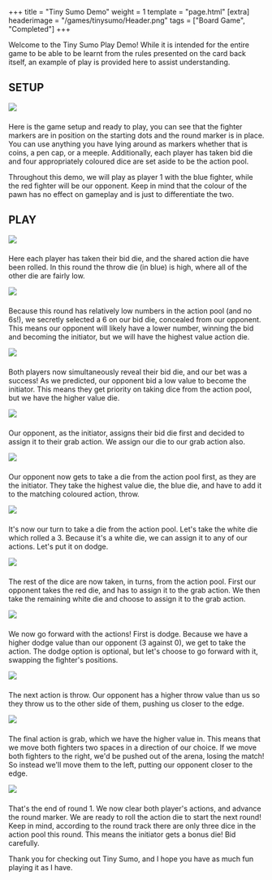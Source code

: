 +++
title = "Tiny Sumo Demo"
weight = 1
template = "page.html"
[extra]
headerimage = "/games/tinysumo/Header.png"
tags = ["Board Game", "Completed"]
+++

Welcome to the Tiny Sumo Play Demo! While it is intended for the entire game to be able to be learnt from the rules presented on the card back itself, an example of play is provided here to assist understanding.

## SETUP

<img class = imagewithinpost style="margin-bottom: 0.5rem" src="/games/tinysumo/demo1.png">

Here is the game setup and ready to play, you can see that the fighter markers are in position on the starting dots and the round marker is in place. You can use anything you have lying around as markers whether that is coins, a pen cap, or a meeple. Additionally, each player has taken bid die and four appropriately coloured dice are set aside to be the action pool.

Throughout this demo, we will play as player 1 with the blue fighter, while the red fighter will be our opponent. Keep in mind that the colour of the pawn has no effect on gameplay and is just to differentiate the two.

## PLAY

<img class = imagewithinpost style="margin-bottom: 0.5em" src="/games/tinysumo/demo2.png">

Here each player has taken their bid die, and the shared action die have been rolled. In this round the throw die (in blue) is high, where all of the other die are fairly low.

<img class = imagewithinpost style="margin-bottom: 0.5rem" src="/games/tinysumo/demo3.png">

Because this round has relatively low numbers in the action pool (and no 6s!), we secretly selected a 6 on our bid die, concealed from our opponent. This means our opponent will likely have a lower number, winning the bid and becoming the initiator, but we will have the highest value action die.

<img class = imagewithinpost style="margin-bottom: 0.5rem" src="/games/tinysumo/demo4.png">

Both players now simultaneously reveal their bid die, and our bet was a success! As we predicted, our opponent bid a low value to become the initiator. This means they get priority on taking dice from the action pool, but we have the higher value die.

<img class = imagewithinpost style="margin-bottom: 0.5rem" src="/games/tinysumo/demo5.png">

Our opponent, as the initiator, assigns their bid die first and decided to assign it to their grab action. We assign our die to our grab action also.

<img class = imagewithinpost style="margin-bottom: 0.5rem" src="/games/tinysumo/demo6.png">

Our opponent now gets to take a die from the action pool first, as they are the initiator. They take the highest value die, the blue die, and have to add it to the matching coloured action, throw.

<img class = imagewithinpost style="margin-bottom: 0.5rem" src="/games/tinysumo/demo7.png">

It's now our turn to take a die from the action pool. Let's take the white die which rolled a 3. Because it's a white die, we can assign it to any of our actions. Let's put it on dodge.

<img class = imagewithinpost style="margin-bottom: 0.5rem" src="/games/tinysumo/demo8.png">

The rest of the dice are now taken, in turns, from the action pool. First our opponent takes the red die, and has to assign it to the grab action. We then take the remaining white die and choose to assign it to the grab action.

<img class = imagewithinpost style="margin-bottom: 0.5rem" src="/games/tinysumo/demo9.png">

We now go forward with the actions! First is dodge. Because we have a higher dodge value than our opponent (3 against 0), we get to take the action. The dodge option is optional, but let's choose to go forward with it, swapping the fighter's positions.

<img class = imagewithinpost style="margin-bottom: 0.5rem" src="/games/tinysumo/demo10.png">

The next action is throw. Our opponent has a higher throw value than us so they throw us to the other side of them, pushing us closer to the edge.

<img class = imagewithinpost style="margin-bottom: 0.5rem" src="/games/tinysumo/demo11.png">

The final action is grab, which we have the higher value in. This means that we move both fighters two spaces in a direction of our choice. If we move both fighters to the right, we'd be pushed out of the arena, losing the match! So instead we'll move them to the left, putting our opponent closer to the edge.

<img class = imagewithinpost style="margin-bottom: 0.5rem" src="/games/tinysumo/demo12.png">

That's the end of round 1. We now clear both player's actions, and advance the round marker. We are ready to roll the action die to start the next round! Keep in mind, according to the round track there are only three dice in the action pool this round. This means the initiator gets a bonus die! Bid carefully.

Thank you for checking out Tiny Sumo, and I hope you have as much fun playing it as I have.
